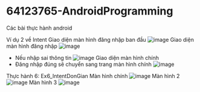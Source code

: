 # 64123765-AndroidProgramming
Các bài thực hành android

Ví dụ 2 về Intent
Giao diện màn hình đăng nhập ban đầu
![image](https://github.com/user-attachments/assets/f4038df5-a190-45f9-be44-cf3984713957)
Giao diện màn hình đăng nhập
![image](https://github.com/user-attachments/assets/7d4e4f1e-4878-4c41-b5e7-56a7df87db5c)
- Nếu nhập sai thông tin
  ![image](https://github.com/user-attachments/assets/869fbc50-1523-438f-9f39-3b252bcc8e49)
Giao diện màn hình chính
- Đăng nhập đúng sẽ chuyển sang trang màn hình chính
  ![image](https://github.com/user-attachments/assets/8a58eb3e-c407-4d73-b81c-ef8df60e9a3b)

Thực hành 6: Ex6_IntentDonGian
  Màn hình chính
  ![image](https://github.com/user-attachments/assets/b2b6a2ef-4b19-4916-a7cf-22f1fb2eaba7)
  Màn hình 2
  ![image](https://github.com/user-attachments/assets/6f5f5c36-fc86-4add-bd0c-9c8df5f0e94d)
  Màn hình 3
  ![image](https://github.com/user-attachments/assets/7b2f4443-fe4c-4993-be36-3b5c0bc73e94)


